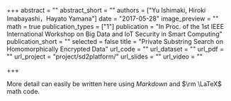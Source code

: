 +++
abstract = ""
abstract_short = ""
authors = ["Yu Ishimaki, Hiroki Imabayashi，Hayato Yamana"]
date = "2017-05-28"
image_preview = ""
math = true
publication_types = ["1"]
publication = "In Proc. of the 1st IEEE International Workshop on Big Data and IoT Security in Smart Computing"
publication_short = ""
selected = false 
title = "Private Substring Search on Homomorphically Encrypted Data"
url_code = ""
url_dataset = ""
url_pdf = ""
url_project = "project/sd2platform/"
url_slides = ""
url_video = ""

+++

More detail can easily be written here using *Markdown* and $\rm \LaTeX$ math code.
